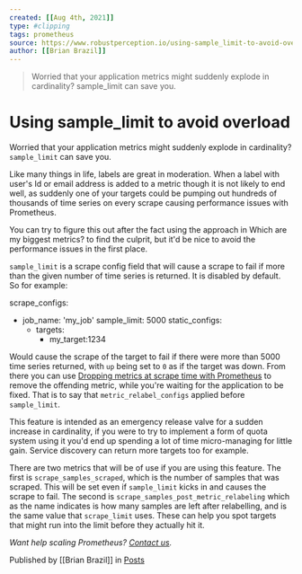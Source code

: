 ```yaml
---
created: [[Aug 4th, 2021]]
type: #clipping
tags: prometheus 
source: https://www.robustperception.io/using-sample_limit-to-avoid-overload
author: [[Brian Brazil]] 
---
```

> Worried that your application metrics might suddenly explode in cardinality? sample_limit can save you.

# Using sample_limit to avoid overload


Worried that your application metrics might suddenly explode in cardinality? `sample_limit` can save you.

Like many things in life, labels are great in moderation. When a label with user's Id or email address is added to a metric though it is not likely to end well, as suddenly one of your targets could be pumping out hundreds of thousands of time series on every scrape causing performance issues with Prometheus.

You can try to figure this out after the fact using the approach in Which are my biggest metrics? to find the culprit, but it'd be nice to avoid the performance issues in the first place.

`sample_limit` is a scrape config field that will cause a scrape to fail if more than the given number of time series is returned. It is disabled by default. So for example:

scrape\_configs:
 - job\_name: 'my\_job'
   sample\_limit: 5000
   static\_configs:
     - targets:
       - my\_target:1234

Would cause the scrape of the target to fail if there were more than 5000 time series returned, with `up` being set to `0` as if the target was down. From there you can use [Dropping metrics at scrape time with Prometheus](https://www.robustperception.io/dropping-metrics-at-scrape-time-with-prometheus/) to remove the offending metric, while you're waiting for the application to be fixed. That is to say that `metric_relabel_configs` applied before `sample_limit`.

This feature is intended as an emergency release valve for a sudden increase in cardinality, if you were to try to implement a form of quota system using it you'd end up spending a lot of time micro-managing for little gain. Service discovery can return more targets too for example.

There are two metrics that will be of use if you are using this feature. The first is `scrape_samples_scraped`, which is the number of samples that was scraped. This will be set even if `sample_limit` kicks in and causes the scrape to fail. The second is `scrape_samples_post_metric_relabeling` which as the name indicates is how many samples are left after relabelling, and is the same value that `scrape_limit` uses. These can help you spot targets that might run into the limit before they actually hit it.

_Want help scaling Prometheus? [Contact us](mailto:prometheus@robustperception.io)._

Published by [[Brian Brazil]] in [Posts](https://www.robustperception.io/category/posts)
